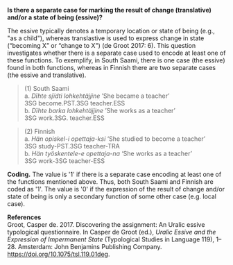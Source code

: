 **Is there a separate case for marking the result of change (translative) and/or a state of being (essive)?**

The essive typically denotes a temporary location or state of being (e.g., "as a child"), whereas translastive is used to express change in state (“becoming X” or “change to X") (de Groot 2017: 6). This question investigates whether there is a separate case used to encode at least one of these functions. To exemplify, in South Saami, there is one case (the essive) found in both functions, whereas in Finnish there are two separate cases (the essive and translative).  

>(1) South Saami<br/>
>a. *Dïhte sjïdti lohkehtäjjine* ’She became a teacher’<br/>
>3SG become.PST.3SG teacher.ESS<br/>
>b. *Dïhte barka lohkehtäjjine* ’She works as a teacher’<br/>
>3SG work.3SG. teacher.ESS

>(2) Finnish<br/> 
>a. *Hän opiskel-i opettaja-ksi* ‘She studied to become a teacher’<br/>
>3SG study-PST.3SG teacher-TRA<br/>
>b. *Hän työskentele-e opettaja-na* ‘She works as a teacher’<br/>
>3SG work-3SG teacher-ESS

**Coding.** The value is '1' if there is a separate case encoding at least one of the functions mentioned above. Thus, both South Saami and Finnish are coded as '1'. The value is '0' if the expression of the result of change and/or state of being is only a secondary function of some other case (e.g. local case).

**References**<br/>
Groot, Casper de. 2017. Discovering the assignment: An Uralic essive typological questionnaire. In Casper de Groot (ed.), *Uralic Essive and the Expression of Impermanent State* (Typological Studies in Language 119), 1–28. Amsterdam: John Benjamins Publishing Company. https://doi.org/10.1075/tsl.119.01deg.
